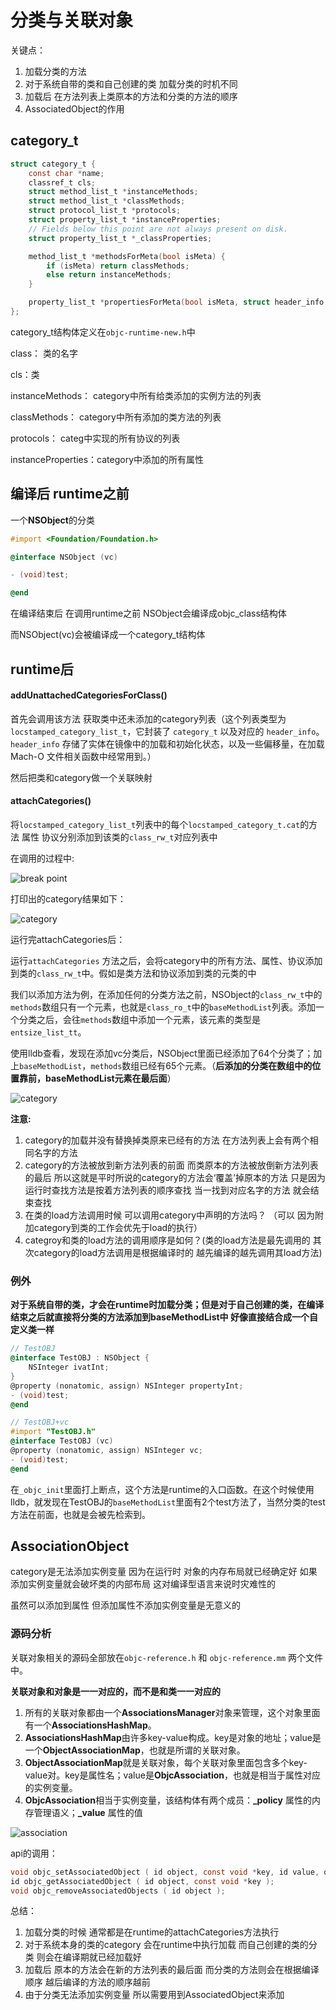 # 分类与关联对象

关键点：

1. 加载分类的方法
2. 对于系统自带的类和自己创建的类 加载分类的时机不同
3. 加载后 在方法列表上类原本的方法和分类的方法的顺序
4. AssociatedObject的作用

##  category_t

```c
struct category_t {
    const char *name;
    classref_t cls;
    struct method_list_t *instanceMethods;
    struct method_list_t *classMethods;
    struct protocol_list_t *protocols;
    struct property_list_t *instanceProperties;
    // Fields below this point are not always present on disk.
    struct property_list_t *_classProperties;

    method_list_t *methodsForMeta(bool isMeta) {
        if (isMeta) return classMethods;
        else return instanceMethods;
    }

    property_list_t *propertiesForMeta(bool isMeta, struct header_info *hi);
};
```

category_t结构体定义在`objc-runtime-new.h`中 

class： 类的名字

cls：类

instanceMethods： category中所有给类添加的实例方法的列表

classMethods： category中所有添加的类方法的列表

protocols： categ中实现的所有协议的列表

instanceProperties：category中添加的所有属性

## 编译后 runtime之前

一个**NSObject**的分类

```objective-c
#import <Foundation/Foundation.h>

@interface NSObject (vc)

- (void)test;

@end
```

在编译结束后 在调用runtime之前 NSObject会编译成objc_class结构体

而NSObject(vc)会被编译成一个category_t结构体

## runtime后

#### addUnattachedCategoriesForClass()

首先会调用该方法 获取类中还未添加的category列表（这个列表类型为 `locstamped_category_list_t`，它封装了 `category_t` 以及对应的 `header_info`。`header_info` 存储了实体在镜像中的加载和初始化状态，以及一些偏移量，在加载 Mach-O 文件相关函数中经常用到。） 

 然后把类和category做一个关联映射

#### attachCategories()

将`locstamped_category_list_t`列表中的每个`locstamped_category_t.cat`的方法 属性 协议分别添加到该类的`class_rw_t`对应列表中

在调用的过程中:

![break point](http://vanney9.com/lionheart/1706/breakpoint.png)

打印出的category结果如下：

![category](http://vanney9.com/lionheart/1706/category.png)

运行完attachCategories后：

运行`attachCategories` 方法之后，会将category中的所有方法、属性、协议添加到类的`class_rw_t`中。假如是类方法和协议添加到类的元类的中

我们以添加方法为例，在添加任何的分类方法之前，NSObject的`class_rw_t`中的`methods`数组只有一个元素，也就是`class_ro_t`中的`baseMethodList`列表。添加一个分类之后，会往`methods`数组中添加一个元素，该元素的类型是`entsize_list_tt`。

使用lldb查看，发现在添加vc分类后，NSObject里面已经添加了64个分类了；加上`baseMethodList`，`methods`数组已经有65个元素。（**后添加的分类在数组中的位置靠前，baseMethodList元素在最后面**）

![category](http://vanney9.com/lionheart/1706/nsobject.png)

**注意:**

1. category的加载并没有替换掉类原来已经有的方法 在方法列表上会有两个相同名字的方法
2. category的方法被放到新方法列表的前面 而类原本的方法被放倒新方法列表的最后 所以这就是平时所说的category的方法会‘覆盖’掉原本的方法 只是因为运行时查找方法是按着方法列表的顺序查找 当一找到对应名字的方法 就会结束查找
3. 在类的load方法调用时候 可以调用category中声明的方法吗？ （可以 因为附加category到类的工作会优先于load的执行）
4. categroy和类的load方法的调用顺序是如何？(类的load方法是最先调用的 其次category的load方法调用是根据编译时的 越先编译的越先调用其load方法)

### 例外

**对于系统自带的类，才会在runtime时加载分类；但是对于自己创建的类，在编译结束之后就直接将分类的方法添加到baseMethodList中 好像直接结合成一个自定义类一样**

```objective-c
// TestOBJ
@interface TestOBJ : NSObject {
    NSInteger ivatInt;
}
@property (nonatomic, assign) NSInteger propertyInt;
- (void)test;
@end

// TestOBJ+vc
#import "TestOBJ.h"
@interface TestOBJ (vc)
@property (nonatomic, assign) NSInteger vc;
- (void)test;
@end
```

在`_objc_init`里面打上断点，这个方法是runtime的入口函数。在这个时候使用lldb，就发现在TestOBJ的`baseMethodList`里面有2个test方法了，当然分类的test方法在前面，也就是会被先检索到。

## AssociationObject

category是无法添加实例变量 因为在运行时 对象的内存布局就已经确定好 如果添加实例变量就会破坏类的内部布局 这对编译型语言来说时灾难性的

虽然可以添加到属性 但添加属性不添加实例变量是无意义的

### 源码分析

关联对象相关的源码全部放在`objc-reference.h` 和 `objc-reference.mm` 两个文件中。

**关联对象和对象是一一对应的，而不是和类一一对应的**

1. 所有的关联对象都由一个**AssociationsManager**对象来管理，这个对象里面有一个**AssociationsHashMap**。
2. **AssociationsHashMap**由许多key-value构成。key是对象的地址；value是一个**ObjectAssociationMap**，也就是所谓的关联对象。
3. **ObjectAssociationMap**就是关联对象，每个关联对象里面包含多个key-value对。key是属性名；value是**ObjcAssociation**，也就是相当于属性对应的实例变量。
4. **ObjcAssociation**相当于实例变量，该结构体有两个成员：**_policy** 属性的内存管理语义；**_value** 属性的值

![association](http://vanney9.com/lionheart/1706/association.png)

api的调用：

```objective-c
void objc_setAssociatedObject ( id object, const void *key, id value, objc_AssociationPolicy policy );
id objc_getAssociatedObject ( id object, const void *key );
void objc_removeAssociatedObjects ( id object );
```

总结：

1. 加载分类的时候 通常都是在runtime的attachCategories方法执行
2. 对于系统本身的类的category 会在runtime中执行加载 而自己创建的类的分类 则会在编译期就已经加载好
3. 加载后 原本的方法会在新的方法列表的最后面 而分类的方法则会在根据编译顺序 越后编译的方法的顺序越前
4. 由于分类无法添加实例变量 所以需要用到AssociatedObject来添加 